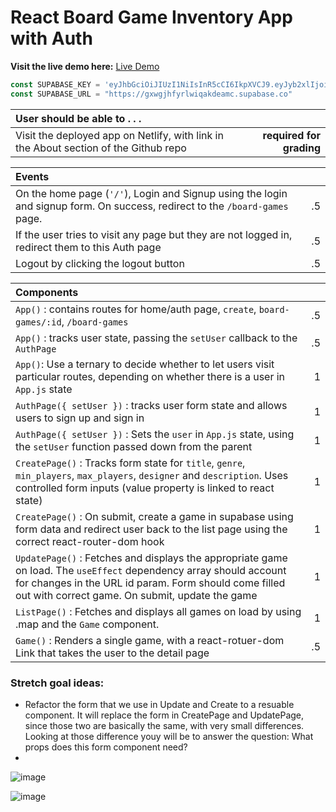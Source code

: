 # React Board Game Inventory App with Auth

**Visit the live demo here:** [Live Demo](https://agitated-curran-e4cde6.netlify.app/)

```js
const SUPABASE_KEY = 'eyJhbGciOiJIUzI1NiIsInR5cCI6IkpXVCJ9.eyJyb2xlIjoiYW5vbiIsImlhdCI6MTYzNjQxMTMxMiwiZXhwIjoxOTUxOTg3MzEyfQ.PHekiwfLxT73qQsLklp0QFEfNx9NlmkssJFDnlvNIcA'
const SUPABASE_URL = "https://gxwgjhfyrlwiqakdeamc.supabase.co"
```

| User should be able to . . .                                                         |             |
| :----------------------------------------------------------------------------------- | ----------: |
| Visit the deployed app on Netlify, with link in the About section of the Github repo |  **required for grading** |

| Events                                                                                |             |
| :----------------------------------------------------------------------------------- | ----------: |
| On the home page (`'/'`), Login and Signup using the login and signup form. On success, redirect to the `/board-games` page. | .5|
| If the user tries to visit any page but they are not logged in, redirect them to this Auth page   |        .5 |
| Logout by clicking the logout button                                                       |       .5 |

| Components                                                                                |             |
| :----------------------------------------------------------------------------------- | ----------: |
| `App()` : contains routes for home/auth page, `create`, `board-games/:id`, `/board-games` |.5|
| `App()` : tracks user state, passing the `setUser` callback to the `AuthPage` |.5|
|  `App()`:  Use a ternary to decide whether to let users visit particular routes, depending on whether there is a user in `App.js` state |1|
| `AuthPage({ setUser })` : tracks user form state and allows users to sign up and sign in |1|
| `AuthPage({ setUser })` : Sets the `user` in `App.js` state, using the `setUser` function passed down from the parent |1|
| `CreatePage()` : Tracks form state for `title`, `genre`, `min_players`, `max_players`, `designer` and `description`. Uses controlled form inputs (value property is linked to react state) |1|
| `CreatePage()` : On submit, create a game in supabase using form data and redirect user back to the list page using the correct react-router-dom hook |1|
| `UpdatePage()` : Fetches and displays the appropriate game on load. The `useEffect` dependency array should account for changes in the URL id param. Form should come filled out with correct game. On submit, update the game |1|
| `ListPage()` : Fetches and displays all games on load by using .map and the `Game` component. |1|
| `Game()` : Renders a single game, with a react-rotuer-dom Link that takes the user to the detail page  |.5|

### Stretch goal ideas:
- Refactor the form that we use in Update and Create to a resuable component. It will replace the form in CreatePage and UpdatePage, since those two are basically the same, with very small differences. Looking at those difference youy will be to answer the question: What props does this form component need?
- 
![image](https://user-images.githubusercontent.com/16160135/150246042-72212c59-82b4-46d5-8cbc-a053d661ab31.png)

![image](https://user-images.githubusercontent.com/16160135/150426141-462957b3-9342-47f8-824a-b09ebf39d7b8.png)
